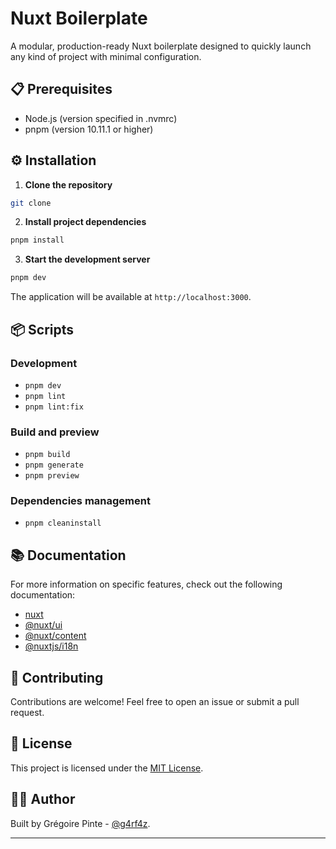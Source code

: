 # Nuxt Boilerplate

A modular, production-ready Nuxt boilerplate designed to quickly launch any kind of project with minimal configuration.

## 📋 Prerequisites

- Node.js (version specified in .nvmrc)
- pnpm (version 10.11.1 or higher)

## ⚙️ Installation

1. **Clone the repository**
```bash
git clone
```

2. **Install project dependencies**
```bash
pnpm install
```

3. **Start the development server**
```bash
pnpm dev
```

The application will be available at `http://localhost:3000`.

## 📦 Scripts

### Development
- `pnpm dev`
- `pnpm lint`
- `pnpm lint:fix`

### Build and preview
- `pnpm build`
- `pnpm generate`
- `pnpm preview`

### Dependencies management
- `pnpm cleaninstall`

## 📚 Documentation

For more information on specific features, check out the following documentation:
- [nuxt](https://nuxt.com/)
- [@nuxt/ui](https://ui.nuxt.com/)
- [@nuxt/content](https://content.nuxt.com/)
- [@nuxtjs/i18n](https://i18n.nuxtjs.org/)

## 🤝 Contributing

Contributions are welcome! Feel free to open an issue or submit a pull request.

## 📄 License

This project is licensed under the [MIT License](LICENSE).

## 👨‍💻 Author

Built by Grégoire Pinte - [@g4rf4z](https://github.com/g4rf4z).

---
